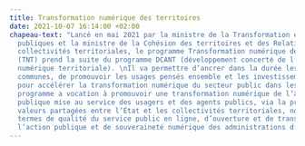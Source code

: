 ```yaml
---
title: Transformation numérique des territoires
date: 2021-10-07 16:14:00 +02:00
chapeau-text: "Lancé en mai 2021 par la ministre de la Transformation et de la Fonction
  publiques et la ministre de la Cohésion des territoires et des Relations avec les
  collectivités territoriales, le programme Transformation numérique des territoires
  (TNT) prend la suite du programme DCANT (développement concerté de l’administration
  numérique territoriale). \nIl va permettre d’ancrer dans la durée les ambitions
  communes, de promouvoir les usages pensés ensemble et les investissements collectifs
  pour accélérer la transformation numérique du secteur public dans les territoires.\nLe
  programme a vocation à promouvoir une transformation numérique de l’administration
  publique mise au service des usagers et des agents publics, via la promotion de
  valeurs partagées entre l’État et les collectivités territoriales, notamment en
  termes de qualité du service public en ligne, d’ouverture et de transparence de
  l’action publique et de souveraineté numérique des administrations d’État et territoriales.\n"
---
```


